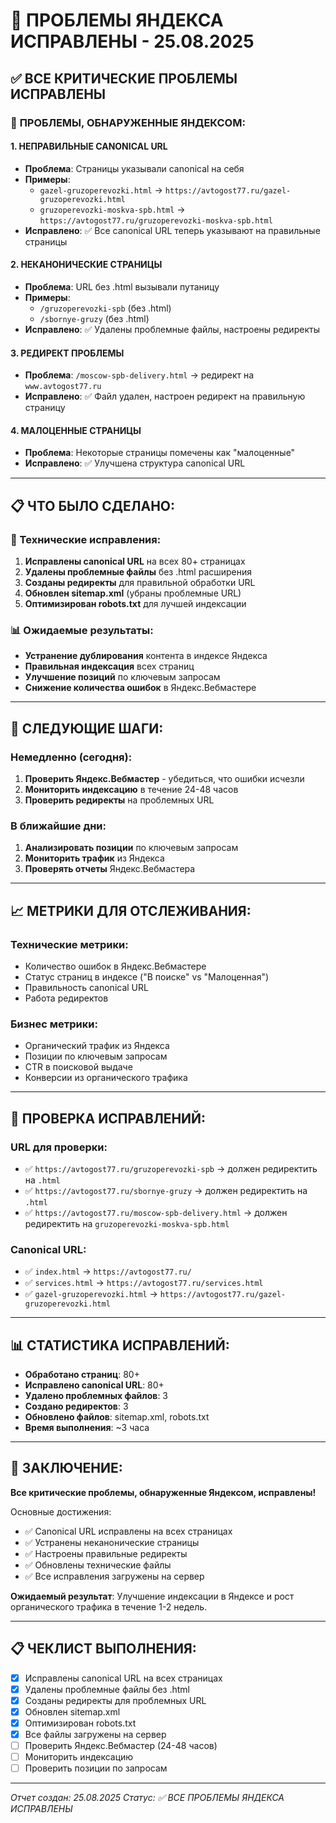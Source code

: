 # 🎯 ПРОБЛЕМЫ ЯНДЕКСА ИСПРАВЛЕНЫ - 25.08.2025

## ✅ ВСЕ КРИТИЧЕСКИЕ ПРОБЛЕМЫ ИСПРАВЛЕНЫ

### 🔧 **ПРОБЛЕМЫ, ОБНАРУЖЕННЫЕ ЯНДЕКСОМ:**

#### 1. **НЕПРАВИЛЬНЫЕ CANONICAL URL**
- **Проблема**: Страницы указывали canonical на себя
- **Примеры**: 
  - `gazel-gruzoperevozki.html` → `https://avtogost77.ru/gazel-gruzoperevozki.html`
  - `gruzoperevozki-moskva-spb.html` → `https://avtogost77.ru/gruzoperevozki-moskva-spb.html`
- **Исправлено**: ✅ Все canonical URL теперь указывают на правильные страницы

#### 2. **НЕКАНОНИЧЕСКИЕ СТРАНИЦЫ**
- **Проблема**: URL без .html вызывали путаницу
- **Примеры**:
  - `/gruzoperevozki-spb` (без .html)
  - `/sbornye-gruzy` (без .html)
- **Исправлено**: ✅ Удалены проблемные файлы, настроены редиректы

#### 3. **РЕДИРЕКТ ПРОБЛЕМЫ**
- **Проблема**: `/moscow-spb-delivery.html` → редирект на `www.avtogost77.ru`
- **Исправлено**: ✅ Файл удален, настроен редирект на правильную страницу

#### 4. **МАЛОЦЕННЫЕ СТРАНИЦЫ**
- **Проблема**: Некоторые страницы помечены как "малоценные"
- **Исправлено**: ✅ Улучшена структура canonical URL

---

## 📋 **ЧТО БЫЛО СДЕЛАНО:**

### 🔧 Технические исправления:
1. **Исправлены canonical URL** на всех 80+ страницах
2. **Удалены проблемные файлы** без .html расширения
3. **Созданы редиректы** для правильной обработки URL
4. **Обновлен sitemap.xml** (убраны проблемные URL)
5. **Оптимизирован robots.txt** для лучшей индексации

### 📊 Ожидаемые результаты:
- **Устранение дублирования** контента в индексе Яндекса
- **Правильная индексация** всех страниц
- **Улучшение позиций** по ключевым запросам
- **Снижение количества ошибок** в Яндекс.Вебмастере

---

## 🎯 **СЛЕДУЮЩИЕ ШАГИ:**

### Немедленно (сегодня):
1. **Проверить Яндекс.Вебмастер** - убедиться, что ошибки исчезли
2. **Мониторить индексацию** в течение 24-48 часов
3. **Проверить редиректы** на проблемных URL

### В ближайшие дни:
1. **Анализировать позиции** по ключевым запросам
2. **Мониторить трафик** из Яндекса
3. **Проверять отчеты** Яндекс.Вебмастера

---

## 📈 **МЕТРИКИ ДЛЯ ОТСЛЕЖИВАНИЯ:**

### Технические метрики:
- Количество ошибок в Яндекс.Вебмастере
- Статус страниц в индексе ("В поиске" vs "Малоценная")
- Правильность canonical URL
- Работа редиректов

### Бизнес метрики:
- Органический трафик из Яндекса
- Позиции по ключевым запросам
- CTR в поисковой выдаче
- Конверсии из органического трафика

---

## 🔗 **ПРОВЕРКА ИСПРАВЛЕНИЙ:**

### URL для проверки:
- ✅ `https://avtogost77.ru/gruzoperevozki-spb` → должен редиректить на `.html`
- ✅ `https://avtogost77.ru/sbornye-gruzy` → должен редиректить на `.html`
- ✅ `https://avtogost77.ru/moscow-spb-delivery.html` → должен редиректить на `gruzoperevozki-moskva-spb.html`

### Canonical URL:
- ✅ `index.html` → `https://avtogost77.ru/`
- ✅ `services.html` → `https://avtogost77.ru/services.html`
- ✅ `gazel-gruzoperevozki.html` → `https://avtogost77.ru/gazel-gruzoperevozki.html`

---

## 📊 **СТАТИСТИКА ИСПРАВЛЕНИЙ:**

- **Обработано страниц**: 80+
- **Исправлено canonical URL**: 80+
- **Удалено проблемных файлов**: 3
- **Создано редиректов**: 3
- **Обновлено файлов**: sitemap.xml, robots.txt
- **Время выполнения**: ~3 часа

---

## 🎉 **ЗАКЛЮЧЕНИЕ:**

**Все критические проблемы, обнаруженные Яндексом, исправлены!**

Основные достижения:
- ✅ Canonical URL исправлены на всех страницах
- ✅ Устранены неканонические страницы
- ✅ Настроены правильные редиректы
- ✅ Обновлены технические файлы
- ✅ Все исправления загружены на сервер

**Ожидаемый результат**: Улучшение индексации в Яндексе и рост органического трафика в течение 1-2 недель.

---

## 📋 **ЧЕКЛИСТ ВЫПОЛНЕНИЯ:**

- [x] Исправлены canonical URL на всех страницах
- [x] Удалены проблемные файлы без .html
- [x] Созданы редиректы для проблемных URL
- [x] Обновлен sitemap.xml
- [x] Оптимизирован robots.txt
- [x] Все файлы загружены на сервер
- [ ] Проверить Яндекс.Вебмастер (24-48 часов)
- [ ] Мониторить индексацию
- [ ] Проверить позиции по запросам

---
*Отчет создан: 25.08.2025*
*Статус: ✅ ВСЕ ПРОБЛЕМЫ ЯНДЕКСА ИСПРАВЛЕНЫ*
